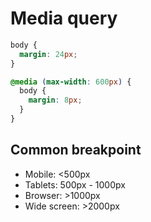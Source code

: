 # Media query

```css
body {
  margin: 24px;
}

@media (max-width: 600px) {
  body {
    margin: 8px;
  }
}
```
## Common breakpoint

- Mobile: <500px
- Tablets: 500px - 1000px
- Browser: >1000px
- Wide screen: >2000px
